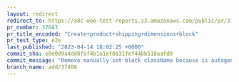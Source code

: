 ```yaml
---
layout: redirect
redirect_to: https://a8c-woo-test-reports.s3.amazonaws.com/public/pr/37683/e2e/index.html
pr_number: 37683
pr_title_encoded: "Create+product+shipping+dimensions+block"
pr_test_type: e2e
last_published: "2023-04-14 18:02:25 +0000"
commit_sha: e8e0d9a4dd8faf4b1a1ef8a31fef44bb518aafd0
commit_message: "Remove manually set block className because is autogenerated base on …"
branch_name: add/37408
---
```

